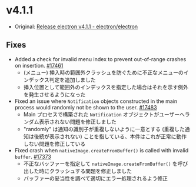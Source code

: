 # v4.1.1

* Original: [Release electron v4.1.1 - electron/electron](https://github.com/electron/electron/releases/tag/v4.1.1)

## Fixes

* Added a check for invalid menu index to prevent out-of-range crashes on insertion. [#17461](https://github.com/electron/electron/pull/17461)
  * (メニュー) 挿入時の範囲外クラッシュを防ぐために不正なメニューのインデックス判定を追加しました
  * 挿入位置として範囲外のインデックスを指定した場合はそれを示す例外を発生させるようになった
* Fixed an issue where `Notification` objects constructed in the main process would randomly not be shown to the user. [#17483](https://github.com/electron/electron/pull/17483)
  * Main プロセスで構築された `Notification` オブジェクトがユーザーへランダム表示されない問題を修正しました
  * "randomly" は通知の識別子が重複しないように一意とする (重複した通知は後続が表示されない) ことを指している、本件はこれが正常に動作しない問題を修正している
* Fixed crash when `nativeImage.createFromBuffer()` is called with invalid `buffer`. [#17373](https://github.com/electron/electron/pull/17373)
  * 不正なバッファーを指定して `nativeImage.createFromBuffer()` を呼び出した時にクラッシュする問題を修正しました
  * バッファーの妥当性を調べて適切にエラー処理されるよう修正
